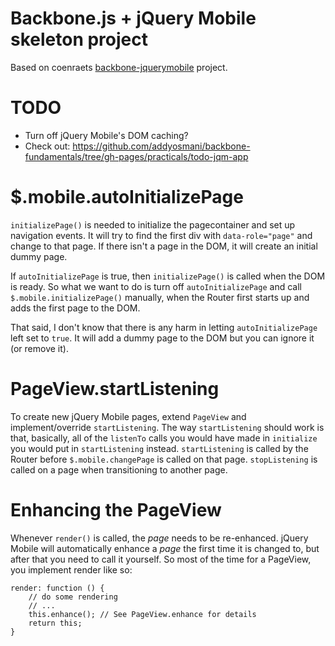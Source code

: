 # Backbone.js + jQuery Mobile skeleton project

Based on coenraets [backbone-jquerymobile](https://github.com/ccoenraets/backbone-jquerymobile) project.

# TODO

* Turn off jQuery Mobile's DOM caching?
* Check out: https://github.com/addyosmani/backbone-fundamentals/tree/gh-pages/practicals/todo-jqm-app

# $.mobile.autoInitializePage

`initializePage()` is needed to initialize the pagecontainer and set up
navigation events. It will try to find the first div with `data-role="page"` and
change to that page.  If there isn't a page in the DOM, it will create an
initial dummy page.

If `autoInitializePage` is true, then `initializePage()` is called when the DOM
is ready. So what we want to do is turn off `autoInitializePage` and call
`$.mobile.initializePage()` manually, when the Router first starts up and adds
the first page to the DOM.

That said, I don't know that there is any harm in letting `autoInitializePage`
left set to `true`.  It will add a dummy page to the DOM but you can ignore it
(or remove it).

# PageView.startListening

To create new jQuery Mobile pages, extend `PageView` and implement/override
`startListening`. The way `startListening` should work is that, basically, all
of the `listenTo` calls you would have made in `initialize` you would put in
`startListening` instead. `startListening` is called by the Router before
`$.mobile.changePage` is called on that page. `stopListening` is called on a
page when transitioning to another page.

# Enhancing the PageView

Whenever `render()` is called, the *page* needs to be re-enhanced.  jQuery
Mobile will automatically enhance a *page* the first time it is changed to, but
after that you need to call it yourself. So most of the time for a PageView, you
implement render like so:

    render: function () {
        // do some rendering
        // ...
        this.enhance(); // See PageView.enhance for details
        return this;
    }
